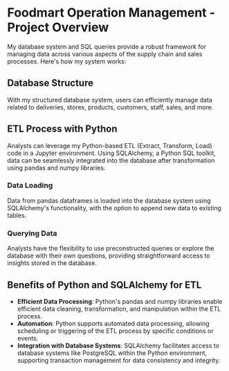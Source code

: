 # Foodmart Operation Management - Project Overview
My database system and SQL queries provide a robust framework for managing data across various aspects of the supply chain and sales processes. Here's how my system works:

## Database Structure
With my structured database system, users can efficiently manage data related to deliveries, stores, products, customers, staff, sales, and more.

## ETL Process with Python
Analysts can leverage my Python-based ETL (Extract, Transform, Load) code in a Jupyter environment. Using SQLAlchemy, a Python SQL toolkit, data can be seamlessly integrated into the database after transformation using pandas and numpy libraries.

### Data Loading
Data from pandas dataframes is loaded into the database system using SQLAlchemy's functionality, with the option to append new data to existing tables.

### Querying Data
Analysts have the flexibility to use preconstructed queries or explore the database with their own questions, providing straightforward access to insights stored in the database.

## Benefits of Python and SQLAlchemy for ETL
- **Efficient Data Processing**: Python's pandas and numpy libraries enable efficient data cleaning, transformation, and manipulation within the ETL process.
- **Automation**: Python supports automated data processing, allowing scheduling or triggering of the ETL process by specific conditions or events.
- **Integration with Database Systems**: SQLAlchemy facilitates access to database systems like PostgreSQL within the Python environment, supporting transaction management for data consistency and integrity.
